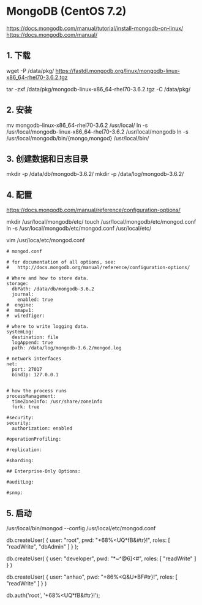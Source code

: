 MongoDB (CentOS 7.2)
===
https://docs.mongodb.com/manual/tutorial/install-mongodb-on-linux/
https://docs.mongodb.com/manual/


## 1. 下载
wget -P /data/pkg/ https://fastdl.mongodb.org/linux/mongodb-linux-x86_64-rhel70-3.6.2.tgz

tar -zxf /data/pkg/mongodb-linux-x86_64-rhel70-3.6.2.tgz -C /data/pkg/

## 2. 安装
mv mongodb-linux-x86_64-rhel70-3.6.2 /usr/local/
ln -s /usr/local/mongodb-linux-x86_64-rhel70-3.6.2 /usr/local/mongodb
ln -s /usr/local/mongodb/bin/{mongo,mongod} /usr/local/bin/

## 3. 创建数据和日志目录
mkdir -p /data/db/mongodb-3.6.2/
mkdir -p /data/log/mongodb-3.6.2/

## 4. 配置
https://docs.mongodb.com/manual/reference/configuration-options/

mkdir /usr/local/mongodb/etc/
touch /usr/local/mongodb/etc/mongod.conf
ln -s /usr/local/mongodb/etc/mongod.conf /usr/local/etc/

vim /usr/loca/etc/mongod.conf

```
# mongod.conf

# for documentation of all options, see:
#   http://docs.mongodb.org/manual/reference/configuration-options/

# Where and how to store data.
storage:
  dbPath: /data/db/mongodb-3.6.2
  journal:
    enabled: true
#  engine:
#  mmapv1:
#  wiredTiger:

# where to write logging data.
systemLog:
  destination: file
  logAppend: true
  path: /data/log/mongodb-3.6.2/mongod.log

# network interfaces
net:
  port: 27017
  bindIp: 127.0.0.1


# how the process runs
processManagement:
  timeZoneInfo: /usr/share/zoneinfo
  fork: true

#security:
security:
  authorization: enabled

#operationProfiling:

#replication:

#sharding:

## Enterprise-Only Options:

#auditLog:

#snmp:

```

## 5. 启动
/usr/local/bin/mongod --config /usr/local/etc/mongod.conf


db.createUser(
   {
     user: "root",
     pwd: "+68%<UQ*fB&#tr}!",
     roles: [ "readWrite", "dbAdmin" ]
   }
);

db.createUser(
   {
     user: "developer",
     pwd: "*~^@6]<#",
     roles: [ "readWrite" ]
   }
)


db.createUser(
   {
     user: "anhao",
     pwd: "+86%<Q&U*BF#tr}!",
     roles: [ "readWrite" ]
   }
)


db.auth('root', '+68%<UQ*fB&#tr}!');
